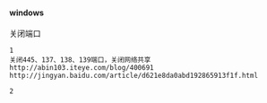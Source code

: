 
#### windows

关闭端口
```
1
关闭445、137、138、139端口，关闭网络共享
http://abin103.iteye.com/blog/400691
http://jingyan.baidu.com/article/d621e8da0abd192865913f1f.html

2
```
